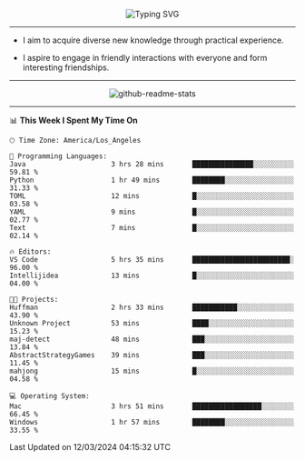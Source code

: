 <p align="center">
  <img src="https://readme-typing-svg.demolab.com?font=Fira+Code&weight=500&size=32&duration=2500&pause=1600&center=true&vCenter=true&random=false&width=1024&height=64&lines=Hi+there+%F0%9F%91%8B;I'm+delighted+you+could+make+it+here+%F0%9F%8E%89;I'm+Harry%2C+a+college+student+still+finding+my+way" alt="Typing SVG" />
</p>


---


- I aim to acquire diverse new knowledge through practical experience.

- I aspire to engage in friendly interactions with everyone and form interesting friendships.


---


<p align="center">
  <img src="https://github-readme-stats.vercel.app/api?username=Harry-Jing&show_icons=true" alt="github-readme-stats"/>
</p>


---

<!--START_SECTION:waka-->
📊 **This Week I Spent My Time On** 

```text
🕑︎ Time Zone: America/Los_Angeles

💬 Programming Languages: 
Java                     3 hrs 28 mins       ███████████████░░░░░░░░░░   59.81 % 
Python                   1 hr 49 mins        ████████░░░░░░░░░░░░░░░░░   31.33 % 
TOML                     12 mins             █░░░░░░░░░░░░░░░░░░░░░░░░   03.58 % 
YAML                     9 mins              █░░░░░░░░░░░░░░░░░░░░░░░░   02.77 % 
Text                     7 mins              █░░░░░░░░░░░░░░░░░░░░░░░░   02.14 % 

🔥 Editors: 
VS Code                  5 hrs 35 mins       ████████████████████████░   96.00 % 
Intellijidea             13 mins             █░░░░░░░░░░░░░░░░░░░░░░░░   04.00 % 

🐱‍💻 Projects: 
Huffman                  2 hrs 33 mins       ███████████░░░░░░░░░░░░░░   43.90 % 
Unknown Project          53 mins             ████░░░░░░░░░░░░░░░░░░░░░   15.23 % 
maj-detect               48 mins             ███░░░░░░░░░░░░░░░░░░░░░░   13.84 % 
AbstractStrategyGames    39 mins             ███░░░░░░░░░░░░░░░░░░░░░░   11.45 % 
mahjong                  15 mins             █░░░░░░░░░░░░░░░░░░░░░░░░   04.58 % 

💻 Operating System: 
Mac                      3 hrs 51 mins       █████████████████░░░░░░░░   66.45 % 
Windows                  1 hr 57 mins        ████████░░░░░░░░░░░░░░░░░   33.55 % 
```


 Last Updated on 12/03/2024 04:15:32 UTC
<!--END_SECTION:waka-->
